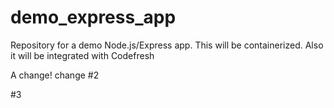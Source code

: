 # demo_express_app
Repository for a demo Node.js/Express app. This will be containerized. Also it will be integrated with Codefresh

A change!
change #2

#3

